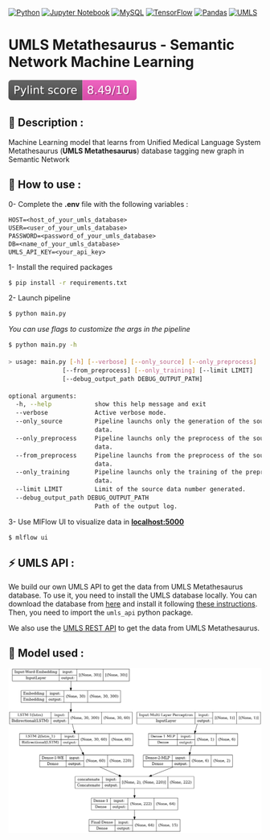 [![Python](https://img.shields.io/badge/python%203.8.10-3670A0?style=for-the-badge&logo=python&logoColor=ffdd54)](https://www.python.org/downloads/release/python-3810/)
[![Jupyter Notebook](https://img.shields.io/badge/jupyter-%23FA0F00.svg?style=for-the-badge&logo=jupyter&logoColor=white)](https://jupyter.org/)
[![MySQL](https://img.shields.io/badge/mysql-%2300f.svg?style=for-the-badge&logo=mysql&logoColor=white)](https://www.mysql.com/en/)
[![TensorFlow](https://img.shields.io/badge/TensorFlow-%23FF6F00.svg?style=for-the-badge&logo=TensorFlow&logoColor=white)](https://www.tensorflow.org/?hl=en)
[![Pandas](https://img.shields.io/badge/pandas-%23150458.svg?style=for-the-badge&logo=pandas&logoColor=white)](https://pandas.pydata.org/)
[![UMLS](https://img.shields.io/badge/umls-e0e0e0?style=for-the-badge)](https://www.nlm.nih.gov/research/umls/index.html)

# UMLS Metathesaurus - Semantic Network Machine Learning

[![python-linter](.github/badges/lint-score.svg)](https://pylint.pycqa.org/en/latest/)

## :book: Description :

Machine Learning model that learns from Unified Medical Language System Metathesaurus (**UMLS Metathesaurus**) database tagging new graph in Semantic Network

## :rocket: How to use :

0- Complete the **.env** file with the following variables :

```
HOST=<host_of_your_umls_database>
USER=<user_of_your_umls_database>
PASSWORD=<password_of_your_umls_database>
DB=<name_of_your_umls_database>
UMLS_API_KEY=<your_api_key>
```

1- Install the required packages

```bash
$ pip install -r requirements.txt
```

2- Launch pipeline

```bash
$ python main.py
```

*You can use flags to customize the args in the pipeline*

```bash
$ python main.py -h

> usage: main.py [-h] [--verbose] [--only_source] [--only_preprocess]
               [--from_preprocess] [--only_training] [--limit LIMIT]
               [--debug_output_path DEBUG_OUTPUT_PATH]

optional arguments:
  -h, --help            show this help message and exit
  --verbose             Active verbose mode.
  --only_source         Pipeline launchs only the generation of the source
                        data.
  --only_preprocess     Pipeline launchs only the preprocess of the source
                        data.
  --from_preprocess     Pipeline launchs from the preprocess of the source
                        data.
  --only_training       Pipeline launchs only the training of the preprocessed
                        data.
  --limit LIMIT         Limit of the source data number generated.
  --debug_output_path DEBUG_OUTPUT_PATH
                        Path of the output log.
```

3- Use MlFlow UI to visualize data in [**localhost:5000**](http://127.0.0.1:5000/)

```
$ mlflow ui
```

## :zap: UMLS API :

We build our own UMLS API to get the data from UMLS Metathesaurus database. To use it, you need to install the UMLS database locally. You can download the database from [here](https://www.nlm.nih.gov/research/umls/licensedcontent/umlsknowledgesources.html) and install it following [these instructions](https://www.nlm.nih.gov/research/umls/implementation_resources/metamorphosys/help.html). Then, you need to import the `umls_api` python package.

We also use the [UMLS REST API](https://www.nlm.nih.gov/research/umls/licensedcontent/umlsknowledgesources.html) to get the data from UMLS Metathesaurus.

## :floppy_disk: Model used :

![Keras Visualization model](./artefact/model_plot.png)
